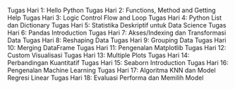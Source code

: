 Tugas Hari 1: Hello Python
Tugas Hari 2: Functions, Method and Getting Help
Tugas Hari 3: Logic Control Flow and Loop
Tugas Hari 4: Python List dan Dictionary
Tugas Hari 5: Statistika Deskriptif untuk Data Science
Tugas Hari 6: Pandas Introduction
Tugas Hari 7: Akses/Indexing dan Transformasi Data
Tugas Hari 8: Reshaping Data
Tugas Hari 9: Grouping Data
Tugas Hari 10: Merging DataFrame
Tugas Hari 11: Pengenalan Matplotlib
Tugas Hari 12: Custom Visualisasi
Tugas Hari 13: Multiple Plots
Tugas Hari 14: Perbandingan Kuantitatif
Tugas Hari 15: Seaborn Introduction
Tugas Hari 16: Pengenalan Machine Learning
Tugas Hari 17: Algoritma KNN dan Model Regresi Linear
Tugas Hari 18: Evaluasi Performa dan Memilih Model

